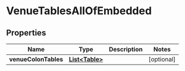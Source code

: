 

# VenueTablesAllOfEmbedded


## Properties

| Name | Type | Description | Notes |
|------------ | ------------- | ------------- | -------------|
|**venueColonTables** | [**List&lt;Table&gt;**](Table.md) |  |  [optional] |



